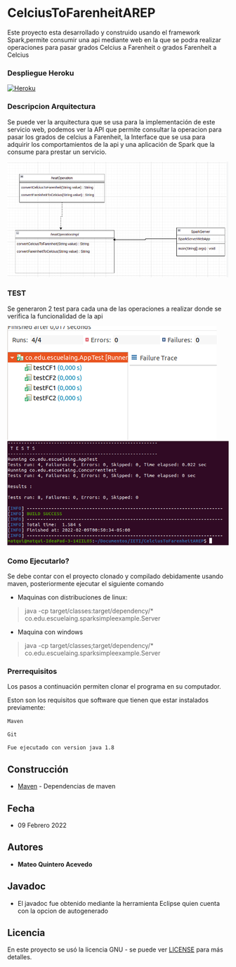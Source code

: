 

# CelciusToFarenheitAREP

Este proyecto esta desarrollado y construido usando el framework Spark,permite consumir una api mediante web en la que se podra realizar operaciones para pasar grados Celcius a Farenheit o grados Farenheit a Celcius


### Despliegue Heroku
[![Heroku](https://www.herokucdn.com/deploy/button.png)](https://heatcalculatorcf.herokuapp.com/)


### Descripcion Arquitectura

Se puede ver la arquitectura que se usa para la implementación de este servicio web, podemos ver la API  que permite consultar la operacion para pasar los grados de celcius a Farenheit, la Interface que se usa para adquirir los comportamientos de la api y una aplicación de Spark que la consume para prestar un servicio.

![](./img/diagramFC.png)



### TEST

Se generaron 2 test para cada una de las operaciones a realizar donde se verifica la funcionalidad de la api

![](./img/testCF.png)
![](./img/test2FC.png)

### Como Ejecutarlo?

Se debe contar con el proyecto clonado y compilado debidamente usando maven, posteriormente ejecutar el siguiente comando

* Maquinas con distribuciones de linux:
> java -cp target/classes:target/dependency/* co.edu.escuelaing.sparksimpleexample.Server
* Maquina con windows
>java -cp target/classes;target/dependency/* co.edu.escuelaing.sparksimpleexample.Server

### Prerrequisitos

Los pasos a continuación permiten clonar el programa en su computador.



Eston son los requisitos que software que tienen que estar instalados previamente:

```
Maven
```
```
Git
```
```
Fue ejecutado con version java 1.8
```
## Construcción 
* [Maven](https://maven.apache.org/) - Dependencias de maven

## Fecha
* 09 Febrero 2022

## Autores

* **Mateo Quintero Acevedo** 

## Javadoc

* El javadoc fue obtenido mediante la herramienta Eclipse quien cuenta con la opcion de autogenerado
	
## Licencia

En este proyecto se usó la licencia GNU - se puede ver [LICENSE](LICENSE.txt) para más detalles.
